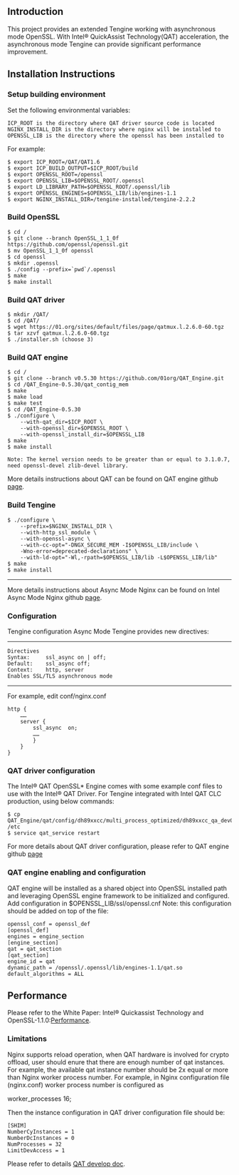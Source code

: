 ## Introduction

This project provides an extended Tengine working with asynchronous mode OpenSSL. With Intel® QuickAssist Technology(QAT) acceleration, the asynchronous mode Tengine can provide significant performance improvement.
## Installation Instructions

### Setup building environment

Set the following environmental variables:

```   
ICP_ROOT is the directory where QAT driver source code is located
NGINX_INSTALL_DIR is the directory where nginx will be installed to
OPENSSL_LIB is the directory where the openssl has been installed to
```
For example: 

```    
$ export ICP_ROOT=/QAT/QAT1.6
$ export ICP_BUILD_OUTPUT=$ICP_ROOT/build
$ export OPENSSL_ROOT=/openssl
$ export OPENSSL_LIB=$OPENSSL_ROOT/.openssl
$ export LD_LIBRARY_PATH=$OPENSSL_ROOT/.openssl/lib
$ export OPENSSL_ENGINES=$OPENSSL_LIB/lib/engines-1.1
$ export NGINX_INSTALL_DIR=/tengine-installed/tengine-2.2.2
```

### Build OpenSSL

```     
$ cd /
$ git clone --branch OpenSSL_1_1_0f https://github.com/openssl/openssl.git
$ mv OpenSSL_1_1_0f openssl
$ cd openssl
$ mkdir .openssl
$ ./config --prefix=`pwd`/.openssl
$ make
$ make install
```

### Build QAT driver 

```    
$ mkdir /QAT/
$ cd /QAT/
$ wget https://01.org/sites/default/files/page/qatmux.l.2.6.0-60.tgz
$ tar xzvf qatmux.l.2.6.0-60.tgz
$ ./installer.sh (choose 3)
```

### Build QAT engine

```     
$ cd /
$ git clone --branch v0.5.30 https://github.com/01org/QAT_Engine.git
$ cd /QAT_Engine-0.5.30/qat_contig_mem
$ make
$ make load
$ make test
$ cd /QAT_Engine-0.5.30
$ ./configure \
    --with-qat_dir=$ICP_ROOT \
    --with-openssl_dir=$OPENSSL_ROOT \
    --with-openssl_install_dir=$OPENSSL_LIB 
$ make
$ make install

Note: The kernel version needs to be greater than or equal to 3.1.0.7, need openssl-devel zlib-devel library.
```

More details instructions about QAT can be found on QAT engine github [page](https://github.com/intel/QAT_Engine#installation-instructions).

### Build Tengine   

```
$ ./configure \
    --prefix=$NGINX_INSTALL_DIR \
    --with-http_ssl_module \
    --with-openssl-async \
    --with-cc-opt="-DNGX_SECURE_MEM -I$OPENSSL_LIB/include \
    -Wno-error=deprecated-declarations" \
    --with-ld-opt="-Wl,-rpath=$OPENSSL_LIB/lib -L$OPENSSL_LIB/lib"
$ make
$ make install
```

---

More details instructions about Async Mode Nginx can be found on Intel Async Mode Nginx github [page](https://github.com/intel/asynch_mode_nginx).

### Configuration   

Tengine configuration
Async Mode Tengine provides new directives:

---

```
Directives
Syntax:     ssl_async on | off;
Default:    ssl_async off;
Context:    http, server
Enables SSL/TLS asynchronous mode
```

---

For example, edit conf/nginx.conf

```
http {
    ……
    server {
        ssl_async  on;
        ……
        }
    }
}
```


### QAT driver configuration

The Intel® QAT OpenSSL* Engine comes with some example conf files to use with the Intel® QAT Driver. For Tengine integrated with Intel QAT CLC production, using below commands:

```
$ cp QAT_Engine/qat/config/dh89xxcc/multi_process_optimized/dh89xxcc_qa_dev0.conf /etc
$ service qat_service restart
```

For more details about QAT driver configuration, please refer to QAT engine github [page](https://github.com/intel/QAT_Engine#using-the-openssl-configuration-file-to-loadinitialize-engines)

### QAT engine enabling and configuration

QAT engine will be installed as a shared object into OpenSSL installed path and leveraging OpenSSL engine framework to be initialized and configured. Add configuration in $OPENSSL_LIB/ssl/openssl.cnf
Note: this configuration should be added on top of the file:

```    
openssl_conf = openssl_def
[openssl_def]
engines = engine_section
[engine_section]
qat = qat_section
[qat_section]
engine_id = qat
dynamic_path = /openssl/.openssl/lib/engines-1.1/qat.so
default_algorithms = ALL
```

## Performance

Please refer to the White Paper: Intel® Quickassist Technology and OpenSSL-1.1.0:[Performance](https://01.org/sites/default/files/downloads/intelr-quickassist-technology/intelquickassisttechnologyopensslperformance.pdf).

### Limitations

Nginx supports reload operation, when QAT hardware is involved for crypto offload, user should enure that there are enough number of qat instances. For example, the available qat instance number should be 2x equal or more than Nginx worker process number.
For example, in Nginx configuration file (nginx.conf) worker process number is configured as

worker_processes 16;

Then the instance configuration in QAT driver configuration file should be:

```    
[SHIM]
NumberCyInstances = 1
NumberDcInstances = 0
NumProcesses = 32
LimitDevAccess = 1
```

Please refer to details [QAT develop doc](https://01.org/sites/default/files/page/330751-006_clc_pg.pdf).
